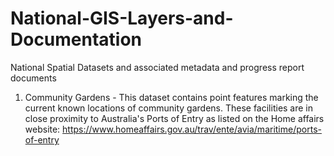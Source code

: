 # National-GIS-Layers-and-Documentation
National Spatial Datasets and associated metadata and progress report documents

1) Community Gardens - This dataset contains point features marking the current known locations of community gardens. These facilities are in close proximity to Australia's Ports of Entry as listed on the Home affairs website: https://www.homeaffairs.gov.au/trav/ente/avia/maritime/ports-of-entry


